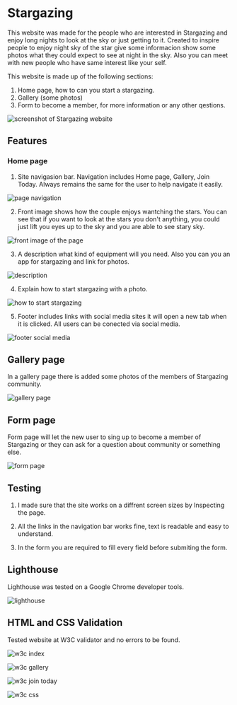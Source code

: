 # Stargazing


This website was made for the people who are interested in Stargazing and enjoy long nights to look at the sky or just getting to it. Created to inspire people to enjoy night sky of the star give some informacion show some photos what they could expect to see at night in the sky. Also you can meet with new people who have same interest like your self.

This website is made up of the following sections:

1. Home page, how to can you start a stargazing.
2. Gallery (some photos)
3. Form to become a member, for more information or any other qestions.

![screenshot of Stargazing website](/media/page%20widths.jpg)

## Features

### Home page

1. Site navigasion bar. Navigation includes Home page, Gallery, Join Today. Always remains the same for the user to help navigate it easily.

![page navigation](/media/navigation.jpg)

2. Front image shows how the couple enjoys wantching the stars. You can see that if you want to look at the stars you don't anything, you could just lift you eyes up to the sky and you are able to see stary sky.

![front image of the page](/media/front%20image.jpeg)

3. A description what kind of equipment will you need. Also you can you an app for stargazing and link for photos.

![description](/media/descriptiom.jpg)

4. Explain how to start stargazing with a photo.

![how to start stargazing](/media/how%20to%20start.jpg)

5. Footer includes links with social media sites it will open a new tab when it is clicked. All users can be conected via social media.

![footer social media](/media/footer.jpg)


## Gallery page

In a gallery page there is added some photos of the members of Stargazing community.

![gallery page](/media/gallery%20page.jpg)


## Form page

Form page will let the new user to sing up to become a member of Stargazing or they can ask for a question about community or something else.

![form page](/media/form.jpg)


## Testing

1. I made sure that the site works on a diffrent screen sizes by Inspecting the page.

2. All the links in the navigation bar works fine, text is readable and easy to understand.

3. In the form you are required to fill every field before submiting the form.


## Lighthouse

Lighthouse was tested on a Google Chrome developer tools.

![lighthouse](/media/lighthouse.jpg)


## HTML and CSS Validation

Tested website at W3C validator and no errors to be found.

![w3c index](/media/w3%20index.jpg)

![w3c gallery](/media/w3%20gallery.jpg)

![w3c join today](/media/w3%20join.jpg)

![w3c css](/media/w3%20css.jpg)